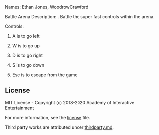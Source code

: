 Names: Ethan Jones, WoodrowCrawford

Battle Arena
Description: . Battle the super fast controls within the arena.

Controls:

 1.   A is to go left

 2.   W is to go up

 3.   D is to go right

 4.   S is to go down

 5.   Esc is to escape from the game

## License

MIT License - Copyright (c) 2018-2020 Academy of Interactive Entertainment

For more information, see the [license][lic] file.

Third party works are attributed under [thirdparty.md][3p].

[lic]:license.md
[3p]:thirdparty.md
[raylib]:https://github.com/raysan5/raylib